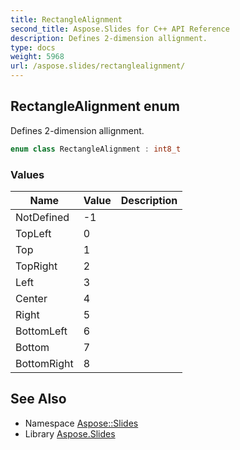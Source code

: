 ```yaml
---
title: RectangleAlignment
second_title: Aspose.Slides for C++ API Reference
description: Defines 2-dimension allignment.
type: docs
weight: 5968
url: /aspose.slides/rectanglealignment/
---
```

## RectangleAlignment enum


Defines 2-dimension allignment.

```cpp
enum class RectangleAlignment : int8_t
```

### Values

| Name | Value | Description |
| --- | --- | --- |
| NotDefined | -1 |  |
| TopLeft | 0 |  |
| Top | 1 |  |
| TopRight | 2 |  |
| Left | 3 |  |
| Center | 4 |  |
| Right | 5 |  |
| BottomLeft | 6 |  |
| Bottom | 7 |  |
| BottomRight | 8 |  |

## See Also

* Namespace [Aspose::Slides](../)
* Library [Aspose.Slides](../../)
